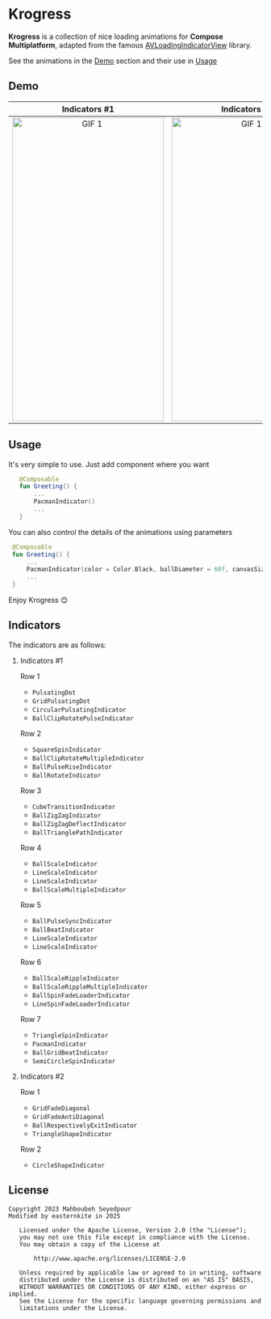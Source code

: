 # Krogress

**Krogress** is a collection of nice loading animations for **Compose Multiplatform**, adapted from the famous [AVLoadingIndicatorView](https://github.com/HarlonWang/AVLoadingIndicatorView) library.

See the animations in the [Demo](https://github.com/easternkite/krogress#demo) section and their use in [Usage](https://github.com/easternkite/krogress#usage)



## Demo
Indicators #1                                                                |  Indicators #2
:---------------------------------------------------------------------------:|:-----------------------------------------------------------------------------:
<img src="screenshots/screenshot.gif" alt="GIF 1" width="300" height="600">  |  <img src="screenshots/screenshot_1.gif" alt="GIF 1" width="300" height="600">



## Usage
It's very simple to use. Just add component where you want

```kotlin
   @Composable
   fun Greeting() {
       ...
       PacmanIndicator()
       ...
   }
  ```
  
  You can also control the details of the animations using parameters
  ```kotlin
   @Composable
   fun Greeting() {
       ...
       PacmanIndicator(color = Color.Black, ballDiameter = 60f, canvasSize = 60.dp, animationDuration = 1000)
       ...
   }
  ```

Enjoy Krogress 😊
  
##  Indicators

The indicators are as follows:

1. Indicators #1
   
	Row 1
 	- `PulsatingDot`
 	- `GridPulsatingDot`
 	- `CircularPulsatingIndicator`
 	- `BallClipRotatePulseIndicator`

 	Row 2
 	- `SquareSpinIndicator`
 	- `BallClipRotateMultipleIndicator`
 	- `BallPulseRiseIndicator`
 	- `BallRotateIndicator`

  	Row 3
 	- `CubeTransitionIndicator`
 	- `BallZigZagIndicator`
 	- `BallZigZagDeflectIndicator`
 	- `BallTrianglePathIndicator`

	Row 4
	- `BallScaleIndicator`
 	- `LineScaleIndicator`
 	- `LineScaleIndicator`
 	- `BallScaleMultipleIndicator`

	Row 5
 	- `BallPulseSyncIndicator`
 	- `BallBeatIndicator`
 	- `LineScaleIndicator`
 	- `LineScaleIndicator`

 	Row 6
 	- `BallScaleRippleIndicator`
 	- `BallScaleRippleMultipleIndicator`
 	- `BallSpinFadeLoaderIndicator`
 	- `LineSpinFadeLoaderIndicator`

  	Row 7
 	- `TriangleSpinIndicator`
 	- `PacmanIndicator`
 	- `BallGridBeatIndicator`
 	- `SemiCircleSpinIndicator`


2. Indicators #2
   
	Row 1
 	- `GridFadeDiagonal`
 	- `GridFadeAntiDiagonal`
 	- `BallRespectivelyExitIndicator`
 	- `TriangleShapeIndicator`

 	Row 2
 	- `CircleShapeIndicator`

## License

```
Copyright 2023 Mahboubeh Seyedpour
Modified by easternkite in 2025

   Licensed under the Apache License, Version 2.0 (the "License");
   you may not use this file except in compliance with the License.
   You may obtain a copy of the License at

       http://www.apache.org/licenses/LICENSE-2.0

   Unless required by applicable law or agreed to in writing, software
   distributed under the License is distributed on an "AS IS" BASIS,
   WITHOUT WARRANTIES OR CONDITIONS OF ANY KIND, either express or implied.
   See the License for the specific language governing permissions and
   limitations under the License.
```
